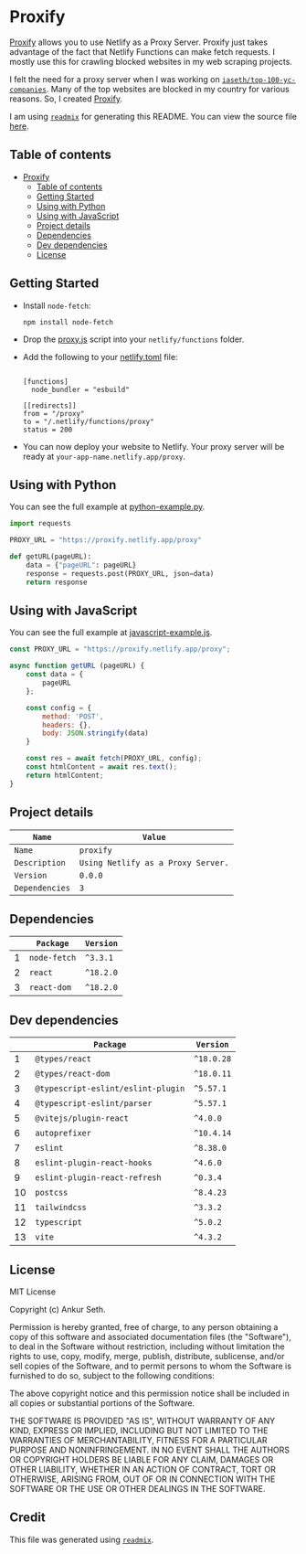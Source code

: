 
# Proxify
[Proxify](https://proxify.netlify.app/) allows you to use Netlify as a Proxy Server.
Proxify just takes advantage of the fact that Netlify Functions can make fetch requests.
I mostly use this for crawling blocked websites in my web scraping projects.

I felt the need for a proxy server when I was working on [`iaseth/top-100-yc-companies`](https://github.com/iaseth/top-100-yc-companies).
Many of the top websites are blocked in my country for various reasons.
So, I created [Proxify](https://proxify.netlify.app/).

I am using [`readmix`](https://github.com/iaseth/readmix) for generating this README.
You can view the source file [here](https://github.com/iaseth/proxify/blob/master/README.md.rx).


## Table of contents
* [Proxify](#proxify)
    * [Table of contents](#table-of-contents)
    * [Getting Started](#getting-started)
    * [Using with Python](#using-with-python)
    * [Using with JavaScript](#using-with-javascript)
    * [Project details](#project-details)
    * [Dependencies](#dependencies)
    * [Dev dependencies](#dev-dependencies)
    * [License](#license)


## Getting Started
* Install `node-fetch`:

    ```
    npm install node-fetch
    ```

* Drop the [proxy.js](https://github.com/iaseth/proxify/blob/master/netlify/functions/proxy.js) script into your `netlify/functions` folder.
* Add the following to your [netlify.toml](https://github.com/iaseth/proxify/blob/master/netlify.toml) file:
    ```
    
    [functions]
      node_bundler = "esbuild"
    
    [[redirects]]
    from = "/proxy"
    to = "/.netlify/functions/proxy"
    status = 200
    ```
    
* You can now deploy your website to Netlify. Your proxy server will be ready at `your-app-name.netlify.app/proxy`.



## Using with Python
You can see the full example at [python-example.py](https://github.com/iaseth/proxify/blob/master/python-example.py).
```python
import requests

PROXY_URL = "https://proxify.netlify.app/proxy"

def getURL(pageURL):
    data = {"pageURL": pageURL}
    response = requests.post(PROXY_URL, json=data)
    return response
```

## Using with JavaScript
You can see the full example at [javascript-example.js](https://github.com/iaseth/proxify/blob/master/javascript-example.js).
```javascript
const PROXY_URL = "https://proxify.netlify.app/proxy";

async function getURL (pageURL) {
    const data = {
        pageURL
    };

    const config = {
        method: 'POST',
        headers: {},
        body: JSON.stringify(data)
    }

    const res = await fetch(PROXY_URL, config);
    const htmlContent = await res.text();
    return htmlContent;
}
```


## Project details
| `Name`         | `Value`                            |
| -------------- | ---------------------------------- |
| `Name`         | `proxify`                          |
| `Description`  | `Using Netlify as a Proxy Server.` |
| `Version`      | `0.0.0`                            |
| `Dependencies` | `3`                                |



## Dependencies
|     | `Package`    | `Version`   |
| --- | ------------ | ----------- |
| 1   | `node-fetch` | `^3.3.1`    |
| 2   | `react`      | `^18.2.0`   |
| 3   | `react-dom`  | `^18.2.0`   |



## Dev dependencies
|     | `Package`                          | `Version`   |
| --- | ---------------------------------- | ----------- |
| 1   | `@types/react`                     | `^18.0.28`  |
| 2   | `@types/react-dom`                 | `^18.0.11`  |
| 3   | `@typescript-eslint/eslint-plugin` | `^5.57.1`   |
| 4   | `@typescript-eslint/parser`        | `^5.57.1`   |
| 5   | `@vitejs/plugin-react`             | `^4.0.0`    |
| 6   | `autoprefixer`                     | `^10.4.14`  |
| 7   | `eslint`                           | `^8.38.0`   |
| 8   | `eslint-plugin-react-hooks`        | `^4.6.0`    |
| 9   | `eslint-plugin-react-refresh`      | `^0.3.4`    |
| 10  | `postcss`                          | `^8.4.23`   |
| 11  | `tailwindcss`                      | `^3.3.2`    |
| 12  | `typescript`                       | `^5.0.2`    |
| 13  | `vite`                             | `^4.3.2`    |



## License
MIT License

Copyright (c) Ankur Seth.

Permission is hereby granted, free of charge, to any person obtaining a copy
of this software and associated documentation files (the "Software"), to deal
in the Software without restriction, including without limitation the rights
to use, copy, modify, merge, publish, distribute, sublicense, and/or sell
copies of the Software, and to permit persons to whom the Software is
furnished to do so, subject to the following conditions:

The above copyright notice and this permission notice shall be included in all
copies or substantial portions of the Software.

THE SOFTWARE IS PROVIDED "AS IS", WITHOUT WARRANTY OF ANY KIND, EXPRESS OR
IMPLIED, INCLUDING BUT NOT LIMITED TO THE WARRANTIES OF MERCHANTABILITY,
FITNESS FOR A PARTICULAR PURPOSE AND NONINFRINGEMENT. IN NO EVENT SHALL THE
AUTHORS OR COPYRIGHT HOLDERS BE LIABLE FOR ANY CLAIM, DAMAGES OR OTHER
LIABILITY, WHETHER IN AN ACTION OF CONTRACT, TORT OR OTHERWISE, ARISING FROM,
OUT OF OR IN CONNECTION WITH THE SOFTWARE OR THE USE OR OTHER DEALINGS IN THE
SOFTWARE.


## Credit

This file was generated using [`readmix`](https://github.com/iaseth/readmix).


